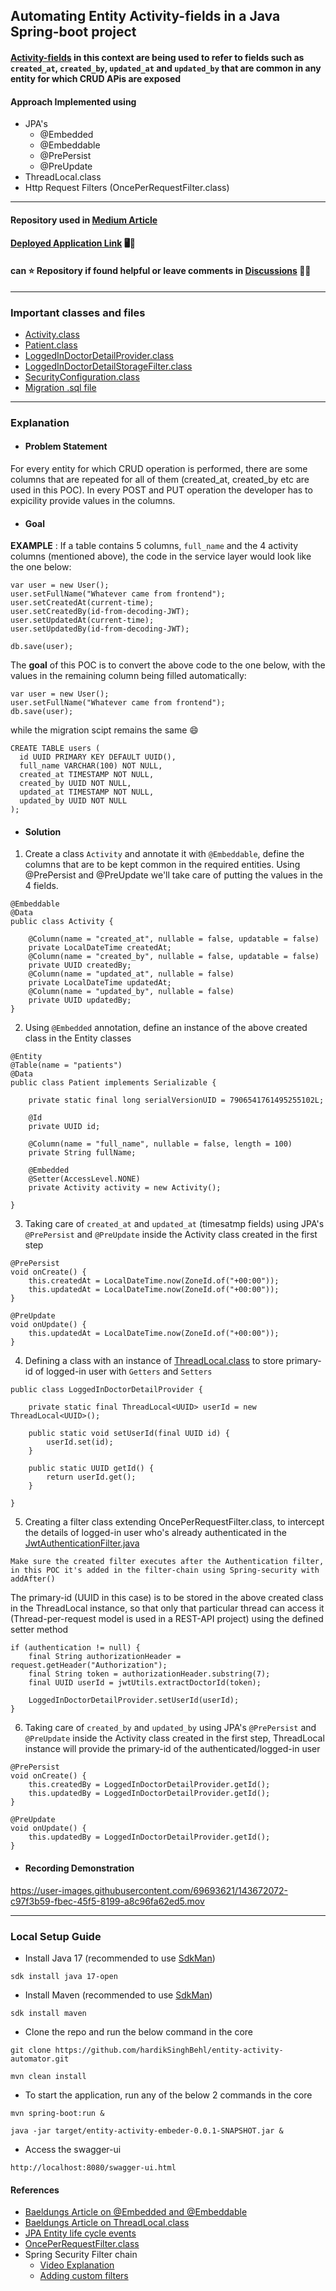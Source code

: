 ## Automating Entity Activity-fields in a Java Spring-boot project
#### <ins>Activity-fields</ins> in this context are being used to refer to fields such as `created_at`, `created_by`, `updated_at` and `updated_by` that are common in any entity for which CRUD APis are exposed
#### Approach Implemented using
* JPA's
  * @Embedded
  * @Embeddable 
  * @PrePersist
  * @PreUpdate
* ThreadLocal.class
* Http Request Filters (OncePerRequestFilter.class)
---

#### Repository used in [Medium Article](https://medium.com/@behl-hardik/automating-entity-activity-fields-using-threadlocal-and-jpas-embeddable-and-embedded-5b46d0a497c2)
#### [Deployed Application Link](https://entity-activity-automator.herokuapp.com/swagger-ui.html) 🖥🥸
#### can ⭐️ Repository if found helpful or leave comments in [Discussions](https://github.com/hardikSinghBehl/entity-activity-automator/discussions) 💬😄

---
### Important classes and files
* [Activity.class](https://github.com/hardikSinghBehl/entity-activity-automator/blob/main/src/main/java/com/behl/freezo/entity/embeddable/Activity.java)
* [Patient.class](https://github.com/hardikSinghBehl/entity-activity-automator/blob/main/src/main/java/com/behl/freezo/entity/Patient.java)
* [LoggedInDoctorDetailProvider.class](https://github.com/hardikSinghBehl/entity-activity-automator/blob/main/src/main/java/com/behl/freezo/configuration/security/LoggedInDoctorDetailProvider.java)
* [LoggedInDoctorDetailStorageFilter.class](https://github.com/hardikSinghBehl/entity-activity-automator/blob/main/src/main/java/com/behl/freezo/configuration/security/filter/LoggedInDoctorDetailStorageFilter.java)
* [SecurityConfiguration.class](https://github.com/hardikSinghBehl/entity-activity-automator/blob/main/src/main/java/com/behl/freezo/configuration/security/SecurityConfiguration.java)
* [Migration .sql file](https://github.com/hardikSinghBehl/entity-activity-automator/blob/main/src/main/resources/db/migration/V001__creating_tables.sql)
---
### Explanation
* #### Problem Statement
For every entity for which CRUD operation is performed, there are some columns that are repeated for all of them (created_at, created_by etc are used in this POC).
In every POST and PUT operation the developer has to expicility provide values in the columns.

* #### Goal
**EXAMPLE** : If a table contains 5 columns, `full_name` and the 4 activity columns (mentioned above), the code in the service layer would look like the one below:
```
var user = new User();
user.setFullName("Whatever came from frontend");
user.setCreatedAt(current-time);
user.setCreatedBy(id-from-decoding-JWT);
user.setUpdatedAt(current-time);
user.setUpdatedBy(id-from-decoding-JWT);

db.save(user);
```
The **goal** of this POC is to convert the above code to the one below, with the values in the remaining column being filled automatically:
```
var user = new User();
user.setFullName("Whatever came from frontend");
db.save(user);
```
while the migration scipt remains the same 😄
```
CREATE TABLE users (
  id UUID PRIMARY KEY DEFAULT UUID(),
  full_name VARCHAR(100) NOT NULL,
  created_at TIMESTAMP NOT NULL,
  created_by UUID NOT NULL, 
  updated_at TIMESTAMP NOT NULL,
  updated_by UUID NOT NULL
);
```
* #### Solution
1. Create a class `Activity` and annotate it with `@Embeddable`, define the columns that are to be kept common in the required entities. Using @PrePersist and @PreUpdate we'll take care of putting the values in the 4 fields.

```
@Embeddable
@Data
public class Activity {

    @Column(name = "created_at", nullable = false, updatable = false)
    private LocalDateTime createdAt;
    @Column(name = "created_by", nullable = false, updatable = false)
    private UUID createdBy;
    @Column(name = "updated_at", nullable = false)
    private LocalDateTime updatedAt;
    @Column(name = "updated_by", nullable = false)
    private UUID updatedBy;
}
```
2. Using `@Embedded` annotation, define an instance of the above created class in the Entity classes
```
@Entity
@Table(name = "patients")
@Data
public class Patient implements Serializable {

    private static final long serialVersionUID = 7906541761495255102L;

    @Id
    private UUID id;

    @Column(name = "full_name", nullable = false, length = 100)
    private String fullName;

    @Embedded
    @Setter(AccessLevel.NONE)
    private Activity activity = new Activity();

}
```
3. Taking care of `created_at` and `updated_at` (timesatmp fields) using JPA's `@PrePersist` and `@PreUpdate` inside the Activity class created in the first step
```
@PrePersist
void onCreate() {
    this.createdAt = LocalDateTime.now(ZoneId.of("+00:00"));
    this.updatedAt = LocalDateTime.now(ZoneId.of("+00:00"));
}

@PreUpdate
void onUpdate() {
    this.updatedAt = LocalDateTime.now(ZoneId.of("+00:00"));
}
```
4. Defining a class with an instance of [ThreadLocal.class](https://www.baeldung.com/java-threadlocal) to store primary-id of logged-in user with `Getters` and `Setters`
```
public class LoggedInDoctorDetailProvider {

    private static final ThreadLocal<UUID> userId = new ThreadLocal<UUID>();

    public static void setUserId(final UUID id) {
        userId.set(id);
    }

    public static UUID getId() {
        return userId.get();
    }

}
```
5. Creating a filter class extending OncePerRequestFilter.class, to intercept the details of logged-in user who's already authenticated in the [JwtAuthenticationFilter.java](https://github.com/hardikSinghBehl/entity-activity-automator/blob/main/src/main/java/com/behl/freezo/configuration/security/filter/JwtAuthenticationFilter.class)
```
Make sure the created filter executes after the Authentication filter, in this POC it's added in the filter-chain using Spring-security with addAfter()
```
The primary-id (UUID in this case) is to be stored in the above created class in the ThreadLocal instance, so that only that particular thread can access it (Thread-per-request model is used in a REST-API project) using the defined setter method

```
if (authentication != null) {
    final String authorizationHeader = request.getHeader("Authorization");
    final String token = authorizationHeader.substring(7);
    final UUID userId = jwtUtils.extractDoctorId(token);

    LoggedInDoctorDetailProvider.setUserId(userId);
}
```
6. Taking care of `created_by` and `updated_by` using JPA's `@PrePersist` and `@PreUpdate` inside the Activity class created in the first step, ThreadLocal instance will provide the primary-id of the authenticated/logged-in user
```
@PrePersist
void onCreate() {
    this.createdBy = LoggedInDoctorDetailProvider.getId();
    this.updatedBy = LoggedInDoctorDetailProvider.getId();
}

@PreUpdate
void onUpdate() {
    this.updatedBy = LoggedInDoctorDetailProvider.getId();
}
``` 
* #### Recording Demonstration
https://user-images.githubusercontent.com/69693621/143672072-c97f3b59-fbec-45f5-8199-a8c96fa62ed5.mov


---
### Local Setup Guide
* Install Java 17 (recommended to use [SdkMan](https://sdkman.io))
```
sdk install java 17-open
```
* Install Maven (recommended to use [SdkMan](https://sdkman.io))
```
sdk install maven
```

* Clone the repo and run the below command in the core
```
git clone https://github.com/hardikSinghBehl/entity-activity-automator.git
```
```
mvn clean install
```

* To start the application, run any of the below 2 commands in the core
```
mvn spring-boot:run &
```

```
java -jar target/entity-activity-embeder-0.0.1-SNAPSHOT.jar &
```
* Access the swagger-ui
```
http://localhost:8080/swagger-ui.html
```


#### References
* [Baeldungs Article on @Embedded and @Embeddable](https://www.baeldung.com/jpa-embedded-embeddable)
* [Baeldungs Article on ThreadLocal.class](https://www.baeldung.com/java-threadlocal)
* [JPA Entity life cycle events](https://www.baeldung.com/jpa-entity-lifecycle-events)
* [OncePerRequestFilter.class](https://docs.spring.io/spring-framework/docs/current/javadoc-api/org/springframework/web/filter/OncePerRequestFilter.html)
* Spring Security Filter chain
  * [Video Explanation](https://www.youtube.com/watch?v=EeXFwR21J1A)
  * [Adding custom filters](https://www.baeldung.com/spring-security-custom-filter)

